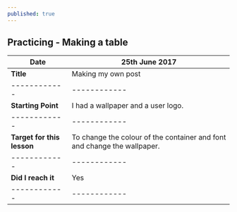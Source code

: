 ```yaml
---
published: true
---
```

## Practicing  - Making a table

|    **Date**         |  25th June 2017 |
|   ------------      | ------------ |
|    **Title**        |  Making my own post |
|   ------------      | ------------ |
|   **Starting Point**  |I had a wallpaper and a user logo.| 
|   ------------      | ------------ |
|   **Target for this lesson** | To change the colour of the container and font and change the wallpaper.|
|   ------------      | ------------ |
|   **Did I reach it** |     Yes      |
|   ------------      | ------------ |
